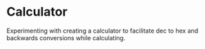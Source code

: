 # Calculator
Experimenting with creating a calculator to facilitate dec to hex and backwards conversions while calculating.
